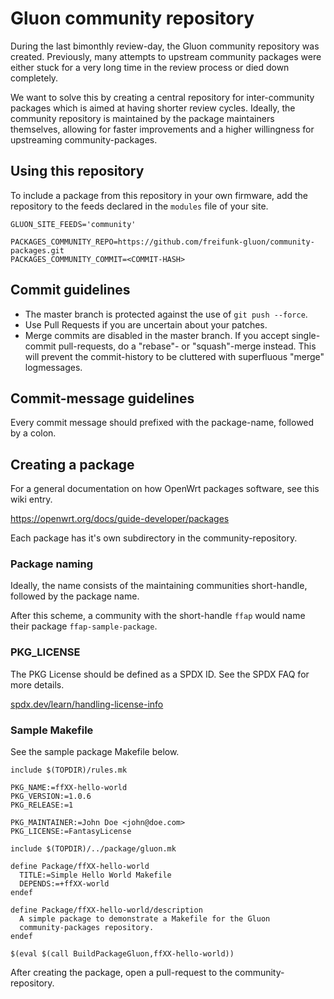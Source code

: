 <!--
SPDX-FileCopyrightText: Florian Maurer (FFAC)

SPDX-License-Identifier: GPL-2.0-or-later
-->

# Gluon community repository

During the last bimonthly review-day, the Gluon community repository was created. Previously, many attempts to upstream community packages were either stuck for a very long time in the review process or died down completely.

We want to solve this by creating a central repository for inter-community packages which is aimed at having shorter review cycles. Ideally, the community repository is maintained by the package maintainers themselves, allowing for faster improvements and a higher willingness for upstreaming community-packages.

## Using this repository

To include a package from this repository in your own firmware, add the repository to the feeds declared in the `modules` file of your site.

```
GLUON_SITE_FEEDS='community'

PACKAGES_COMMUNITY_REPO=https://github.com/freifunk-gluon/community-packages.git
PACKAGES_COMMUNITY_COMMIT=<COMMIT-HASH>
```

## Commit guidelines

* The master branch is protected against the use of `git push --force`.
* Use Pull Requests if you are uncertain about your patches.
* Merge commits are disabled in the master branch. If you accept single-commit pull-requests, do a "rebase"- or "squash"-merge instead.
  This will prevent the commit-history to be cluttered with superfluous "merge" logmessages.

## Commit-message guidelines

Every commit message should prefixed with the package-name, followed by a colon.

## Creating a package

For a general documentation on how OpenWrt packages software, see this wiki entry.

https://openwrt.org/docs/guide-developer/packages

Each package has it's own subdirectory in the community-repository.

### Package naming

Ideally, the name consists of the maintaining communities short-handle, followed by the package name.

After this scheme, a community with the short-handle `ffap` would name their package `ffap-sample-package`.

### PKG_LICENSE

The PKG License should be defined as a SPDX ID. See the SPDX FAQ for more details.

[spdx.dev/learn/handling-license-info](https://spdx.dev/learn/handling-license-info/#how)


### Sample Makefile

See the sample package Makefile below.

```
include $(TOPDIR)/rules.mk

PKG_NAME:=ffXX-hello-world
PKG_VERSION:=1.0.6
PKG_RELEASE:=1

PKG_MAINTAINER:=John Doe <john@doe.com>
PKG_LICENSE:=FantasyLicense

include $(TOPDIR)/../package/gluon.mk

define Package/ffXX-hello-world
  TITLE:=Simple Hello World Makefile
  DEPENDS:=+ffXX-world
endef

define Package/ffXX-hello-world/description
  A simple package to demonstrate a Makefile for the Gluon
  community-packages repository.
endef

$(eval $(call BuildPackageGluon,ffXX-hello-world))
```

After creating the package, open a pull-request to the community-repository.
